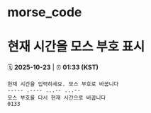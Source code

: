# morse_code
# 현재 시간을 모스 부호 표시
<!-- MORSE_TIME_START -->
🗓️ **2025-10-23** | ⏰ **01:33 (KST)**

```
현재 시간을 입력하세요. 모스 부호로 바꿉니다
----- .---- ...-- ...--
모스 부호를 다시 현재 시간으로 바꿉니다
0133
```
<!-- MORSE_TIME_END -->

